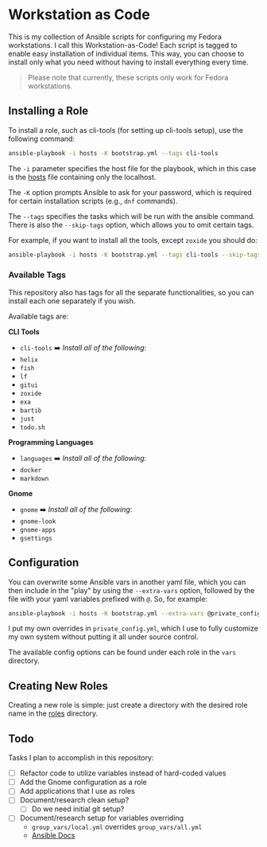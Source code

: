 # Workstation as Code

This is my collection of Ansible scripts for configuring my Fedora
workstations. I call this Workstation-as-Code! Each script is tagged to enable
easy installation of individual items. This way, you can choose to install only
what you need without having to install everything every time.

> Please note that currently, these scripts only work for Fedora workstations.

## Installing a Role

To install a role, such as cli-tools (for setting up cli-tools setup), use the
following command:

```bash
ansible-playbook -i hosts -K bootstrap.yml --tags cli-tools
```

The `-i` parameter specifies the host file for the playbook, which in this case
is the [hosts](/hosts) file containing only the localhost.

The `-K` option prompts Ansible to ask for your password, which is required for
certain installation scripts (e.g., `dnf` commands).

The `--tags` specifies the tasks which will be run with the ansible command.
There is also the `--skip-tags` option, which allows you to omit certain tags.

For example, if you want to install all the tools, except `zoxide` you should
do:

```bash
ansible-playbook -i hosts -K bootstrap.yml --tags cli-tools --skip-tags zoxide
```

### Available Tags

This repository also has tags for all the separate functionalities, so you can
install each one separately if you wish.

Available tags are:

**CLI Tools**

- `cli-tools` :arrow_right: *Install all of the following*:
- `helix`
- `fish`
- `lf`
- `gitui`
- `zoxide`
- `exa`
- `bartib`
- `just`
- `todo.sh`

**Programming Languages**

- `languages` :arrow_right: *Install all of the following*:
- `docker`
- `markdown`

**Gnome**

- `gnome` :arrow_right: *Install all of the following*:
- `gnome-look`
- `gnome-apps`
- `gsettings`

## Configuration

You can overwrite some Ansible vars in another yaml file, which you can then
include in the "play" by using the `--extra-vars` option, followed by the file
with your yaml variables prefixed with `@`. So, for example:

```bash
ansible-playbook -i hosts -K bootstrap.yml --extra-vars @private_config.yml
```

I put my own overrides in `private_config.yml`, which I use to fully customize
my own system without putting it all under source control.

The available config options can be found under each role in the `vars`
directory.

## Creating New Roles

Creating a new role is simple: just create a directory with the desired role
name in the [roles](/roles) directory.

## Todo

Tasks I plan to accomplish in this repository:

- [ ] Refactor code to utilize variables instead of hard-coded values
- [ ] Add the Gnome configuration as a role
- [ ] Add applications that I use as roles
- [ ] Document/research clean setup?
  - [ ] Do we need initial git setup?
- [ ] Document/research setup for variables overriding
  - `group_vars/local.yml` overrides `group_vars/all.yml`
  - [Ansible Docs](https://docs.ansible.com/ansible/latest/playbook_guide/playbooks_variables.html)
